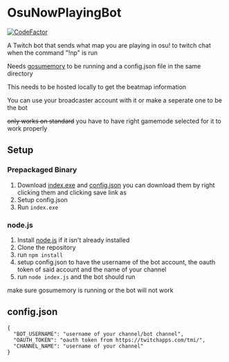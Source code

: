 # OsuNowPlayingBot

[![CodeFactor](https://www.codefactor.io/repository/github/startingtimer/osunowplayingbot/badge/main)](https://www.codefactor.io/repository/github/startingtimer/osunowplayingbot/overview/main)

A Twitch bot that sends what map you are playing in osu! to twitch chat when the command "!np" is run

Needs [gosumemory](https://github.com/l3lackShark/gosumemory) to be running and a config.json file in the same directory

This needs to be hosted locally to get the beatmap information

You can use your broadcaster account with it or make a seperate one to be the bot

~~only works on standard~~ you have to have right gamemode selected for it to work properly

## Setup
### Prepackaged Binary
1. Download [index.exe](index.exe) and [config.json](config.json) you can download them by right clicking them and clicking save link as
2. Setup config.json 
3. Run ``index.exe``

### node.js
1. Install [node.js](https://nodejs.org/en/) if it isn't already installed
2. Clone the repository
3. run ``npm install``
4. setup config.json to have the username of the bot account, the oauth token of said account and the name of your channel
5. run ``node index.js`` and the bot should run 

make sure gosumemory is running or the bot will not work

## config.json

```
{
  "BOT_USERNAME": "username of your channel/bot channel",
  "OAUTH_TOKEN": "oauth token from https://twitchapps.com/tmi/",
  "CHANNEL_NAME": "username of your channel"
}
```
